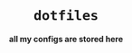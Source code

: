 <div align="center">
  <h1><code>dotfiles</code></h1>
  <p>
    <strong>all my configs are stored here</strong>
  </p>
</div>
